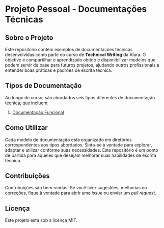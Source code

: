 # Projeto Pessoal - Documentações Técnicas

## Sobre o Projeto
Este repositório contém exemplos de documentações técnicas desenvolvidas como parte do curso de **Technical Writing** da Alura. O objetivo é compartilhar o aprendizado obtido e disponibilizar modelos que podem servir de base para futuros projetos, ajudando outros profissionais a entender boas práticas e padrões de escrita técnica.

## Tipos de Documentação
Ao longo do curso, são abordados seis tipos diferentes de documentação técnica, que incluem:

1. [Documentação Funcional](https://github.com/dericparra/Curso-TW/blob/main/documenta%C3%A7%C3%A3o-funcional.md)


## Como Utilizar
Cada modelo de documentação está organizado em diretórios correspondentes aos tipos abordados. Sinta-se à vontade para explorar, adaptar e utilizar conforme suas necessidades. Este repositório é um ponto de partida para aqueles que desejam melhorar suas habilidades de escrita técnica.

## Contribuições
Contribuições são bem-vindas! Se você tiver sugestões, melhorias ou correções, fique à vontade para abrir uma *issue* ou enviar um *pull request*.

## Licença
Este projeto está sob a licença MIT.
